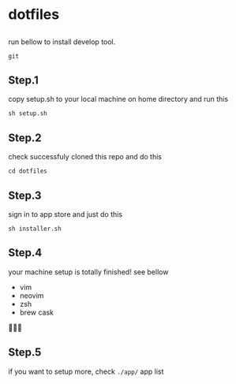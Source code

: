 # dotfiles

##

run bellow to install develop tool.

```
git
```

## Step.1

copy setup.sh to your local machine on home directory and run this

```
sh setup.sh
```

## Step.2

check successfuly cloned this repo and do this

```
cd dotfiles
```

## Step.3

sign in to app store and just do this

```
sh installer.sh
```

## Step.4

your machine setup is totally finished!
see bellow

- vim
- neovim
- zsh
- brew cask

🎉🎉🎉

## Step.5

if you want to setup more, check `./app/`
app list
